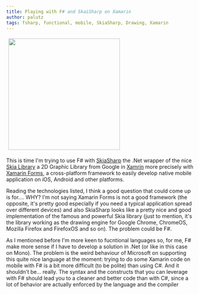 ```yaml
---
title: Playing with F# and SkaiSharp on Xamarin
author: palutz
tags: fsharp, functional, mobile, SkiaSharp, Drawing, Xamarin
---
```


<img src="https://palutz.github.io/images/skia-logo.png" style="margin: 6px;" width=300 />

This is time I'm trying to use F# with [SkiaSharp](https://github.com/mono/SkiaSharp) the .Net wrapper of the nice [Skia Library](https://skia.org/) a 2D Graphic Library from Google in [Xamrin](https://xamarin.com) more precisely with [Xamarin Forms](https://developer.xamarin.com/guides/xamarin-forms), a cross-platform framework to easily develop native mobile application on iOS, Android and other platforms.

Reading the technologies listed, I think a good  question that could come up is for.... WHY?
I'm not saying Xamarin Forms is not a good framework (the opposite, it's pretty good especially if you need a typical application spread over different devices) and also SkiaSharp looks like a pretty nice and good implementation of the famous and powerful Skia library (just to mention, it's the library working as the drawing engine for Google Chrome, ChromeOS, Mozilla Firefox and FirefoxOS and so on). The problem could be F#.

As I mentioned before I'm more keen to fucntional languages so, for me, F# make more sense if I have to develop a solution in .Net (or like in this case on Mono). The problem is the weird behaviour of Microsoft on supporting this quite nice language at the moment: trying to do some Xamarin code on mobile with F# is a bit more difficult (to be polite) than using C#. And it shouldn't be... really. The syntax and the constructs that you can leverage with F# should lead you to a cleaner and better code than with C#, since a lot of behavior are actually enforced by the language and the compiler
